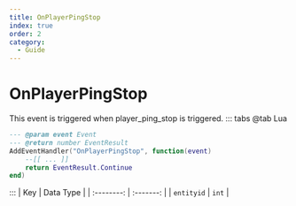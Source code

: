 ```yaml
---
title: OnPlayerPingStop
index: true
order: 2
category:
  - Guide
---
```


# OnPlayerPingStop
This event is triggered when player_ping_stop is triggered.
::: tabs
@tab Lua
```lua
--- @param event Event
--- @return number EventResult
AddEventHandler("OnPlayerPingStop", function(event)
    --[[ ... ]]
    return EventResult.Continue
end)
```

:::
|     Key    | Data Type |
| :--------: | :-------: |
| `entityid` |   `int`   |